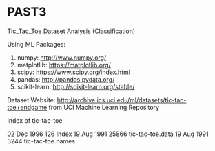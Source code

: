 # PAST3
Tic_Tac_Toe Dataset Analysis (Classification)

Using ML Packages:
1. numpy: http://www.numpy.org/
2. matplotlib: https://matplotlib.org/
3. scipy: https://www.scipy.org/index.html
4. pandas: http://pandas.pydata.org/
5. scikit-learn: http://scikit-learn.org/stable/

Dataset Website: http://archive.ics.uci.edu/ml/datasets/tic-tac-toe+endgame
from UCI Machine Learning Repository

Index of tic-tac-toe

02 Dec 1996      126 Index
19 Aug 1991    25866 tic-tac-toe.data
19 Aug 1991     3244 tic-tac-toe.names
